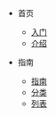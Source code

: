 <!-- docs/_sidebar.md -->

* 首页

  * [入门]()
  * [介绍](intro)

* 指南

  * [指南](guide/)
  * [分类](guide/classify)
  * [列表](guide/list)
